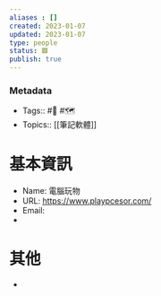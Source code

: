 ```yaml
---
aliases : []
created: 2023-01-07
updated: 2023-01-07
type: people
status: 🟩
publish: true
---
```

### Metadata
- Tags:: #👥️ #🗺️
- Topics:: [[筆記軟體]]

# 基本資訊
- Name: 電腦玩物
- URL: https://www.playpcesor.com/
- Email:
- 
# 其他
- 